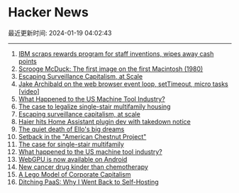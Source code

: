 # Hacker News

最近更新时间: 2024-01-19 04:02:43

--- 
1. [IBM scraps rewards program for staff inventions, wipes away cash points](https://www.theregister.com/2024/01/17/ibm_inventor_reward_program/) 
2. [Scrooge McDuck: The first image on the first Macintosh (1980)](https://folklore.org/Scrooge_McDuck.html?sort=date) 
3. [Escaping Surveillance Capitalism, at Scale](https://ergaster.org/posts/2024/01/18-escaping-surveillance-capitalism-at-scale/) 
4. [Jake Archibald on the web browser event loop, setTimeout, micro tasks [video]](https://www.youtube.com/watch?v=cCOL7MC4Pl0) 
5. [What Happened to the US Machine Tool Industry?](https://www.construction-physics.com/p/what-happened-to-the-us-machine-tool) 
6. [The case to legalize single-stair multifamily housing](https://www.thesisdriven.com/p/the-case-for-single-stair-multifamily) 
7. [Escaping surveillance capitalism, at scale](https://ergaster.org/posts/2024/01/18-escaping-surveillance-capitalism-at-scale/) 
8. [Haier hits Home Assistant plugin dev with takedown notice](https://www.bleepingcomputer.com/news/security/haier-hits-home-assistant-plugin-dev-with-takedown-notice/) 
9. [The quiet death of Ello's big dreams](https://waxy.org/2024/01/the-quiet-death-of-ellos-big-dreams/) 
10. [Setback in the "American Chestnut Project"](https://www.biowisskomm.de/en/2023/08/eco-gene-technology-the-american-chestnut/) 
11. [The case for single-stair multifamily](https://www.thesisdriven.com/p/the-case-for-single-stair-multifamily) 
12. [What happened to the US machine tool industry?](https://www.construction-physics.com/p/what-happened-to-the-us-machine-tool) 
13. [WebGPU is now available on Android](https://developer.chrome.com/blog/new-in-webgpu-121) 
14. [New cancer drug kinder than chemotherapy](https://www.bbc.com/news/health-67793887) 
15. [A Lego Model of Corporate Capitalism](https://brettscott.substack.com/p/a-lego-model-of-corporate-capitalism) 
16. [Ditching PaaS: Why I Went Back to Self-Hosting](https://shubhamjain.co/2023/01/18/ditching-paas-why-i-went-back-to-self-hosting/) 
